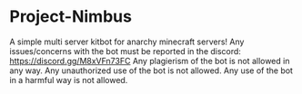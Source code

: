 # Project-Nimbus
A simple multi server kitbot for anarchy minecraft servers!
Any issues/concerns with the bot must be reported in the discord: https://discord.gg/M8xVFn73FC
Any plagierism of the bot is not allowed in any way.
Any unauthorized use of the bot is not allowed.
Any use of the bot in a harmful way is not allowed.

